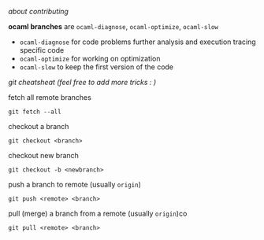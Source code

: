 *about contributing*

**ocaml branches** are `ocaml-diagnose`, `ocaml-optimize`, `ocaml-slow`
  - `ocaml-diagnose` for code problems further analysis and execution tracing specific code
  - `ocaml-optimize` for working on optimization
  - `ocaml-slow` to keep the first version of the code

*git cheatsheat (feel free to add more tricks : )*

fetch all remote branches
```
git fetch --all
```

checkout a branch
```
git checkout <branch>
```

checkout new branch
```
git checkout -b <newbranch>
```

push a branch to remote (usually `origin`)
```
git push <remote> <branch>
```

pull (merge) a branch from a remote (usually `origin`)co
```
git pull <remote> <branch>
```

